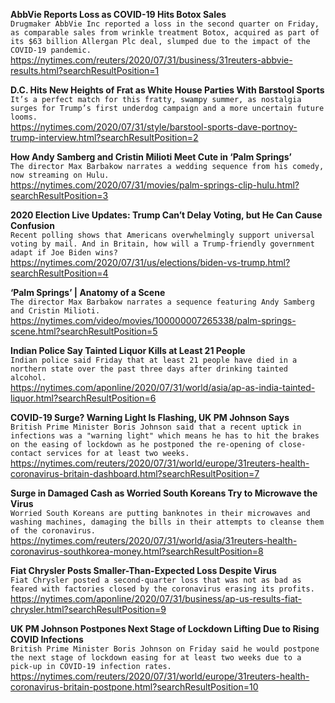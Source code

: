 **AbbVie Reports Loss as COVID-19 Hits Botox Sales**\
`Drugmaker AbbVie Inc reported a loss in the second quarter on Friday, as comparable sales from wrinkle treatment Botox, acquired as part of its $63 billion Allergan Plc deal, slumped due to the impact of the COVID-19 pandemic.`\
https://nytimes.com/reuters/2020/07/31/business/31reuters-abbvie-results.html?searchResultPosition=1

**D.C. Hits New Heights of Frat as White House Parties With Barstool Sports**\
`It’s a perfect match for this fratty, swampy summer, as nostalgia surges for Trump’s first underdog campaign and a more uncertain future looms.`\
https://nytimes.com/2020/07/31/style/barstool-sports-dave-portnoy-trump-interview.html?searchResultPosition=2

**How Andy Samberg and Cristin Milioti Meet Cute in ‘Palm Springs’**\
`The director Max Barbakow narrates a wedding sequence from his comedy, now streaming on Hulu.`\
https://nytimes.com/2020/07/31/movies/palm-springs-clip-hulu.html?searchResultPosition=3

**2020 Election Live Updates: Trump Can’t Delay Voting, but He Can Cause Confusion**\
`Recent polling shows that Americans overwhelmingly support universal voting by mail. And in Britain, how will a Trump-friendly government adapt if Joe Biden wins?`\
https://nytimes.com/2020/07/31/us/elections/biden-vs-trump.html?searchResultPosition=4

**‘Palm Springs’ | Anatomy of a Scene**\
`The director Max Barbakow narrates a sequence featuring Andy Samberg and Cristin Milioti.`\
https://nytimes.com/video/movies/100000007265338/palm-springs-scene.html?searchResultPosition=5

**Indian Police Say Tainted Liquor Kills at Least 21 People**\
`Indian police said Friday that at least 21 people have died in a northern state over the past three days after drinking tainted alcohol.`\
https://nytimes.com/aponline/2020/07/31/world/asia/ap-as-india-tainted-liquor.html?searchResultPosition=6

**COVID-19 Surge? Warning Light Is Flashing, UK PM Johnson Says**\
`British Prime Minister Boris Johnson said that a recent uptick in infections was a "warning light" which means he has to hit the brakes on the easing of lockdown as he postponed the re-opening of close-contact services for at least two weeks.`\
https://nytimes.com/reuters/2020/07/31/world/europe/31reuters-health-coronavirus-britain-dashboard.html?searchResultPosition=7

**Surge in Damaged Cash as Worried South Koreans Try to Microwave the Virus**\
`Worried South Koreans are putting banknotes in their microwaves and washing machines, damaging the bills in their attempts to cleanse them of the coronavirus.`\
https://nytimes.com/reuters/2020/07/31/world/asia/31reuters-health-coronavirus-southkorea-money.html?searchResultPosition=8

**Fiat Chrysler Posts Smaller-Than-Expected Loss Despite Virus**\
`Fiat Chrysler posted a second-quarter loss that was not as bad as feared with factories closed by the coronavirus erasing its profits. `\
https://nytimes.com/aponline/2020/07/31/business/ap-us-results-fiat-chrysler.html?searchResultPosition=9

**UK PM Johnson Postpones Next Stage of Lockdown Lifting Due to Rising COVID Infections**\
`British Prime Minister Boris Johnson on Friday said he would postpone the next stage of lockdown easing for at least two weeks due to a pick-up in COVID-19 infection rates.        `\
https://nytimes.com/reuters/2020/07/31/world/europe/31reuters-health-coronavirus-britain-postpone.html?searchResultPosition=10

